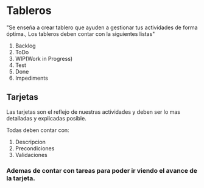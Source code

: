 # Tableros
"Se enseña a crear tablero que ayuden a gestionar tus actividades de forma óptima.,
Los tableros deben contar con la siguientes listas"

1. Backlog
2. ToDo
3. WIP(Work in Progress)
4. Test
5. Done
6. Impediments


## Tarjetas 
Las tarjetas son el reflejo de nuestras actividades y deben ser lo mas detalladas y explicadas posible.

Todas deben contar con:
1. Descripcion
2. Precondiciones
3. Validaciones

### Ademas de contar con tareas para poder ir viendo el avance de la tarjeta.


